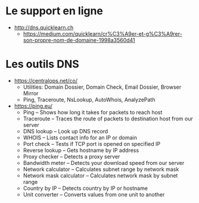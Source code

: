 # Le support en ligne
* http://dns.quicklearn.ch
  * https://medium.com/quicklearn/cr%C3%A9er-et-g%C3%A9rer-son-propre-nom-de-domaine-1998a3560d41

# Les outils DNS
* https://centralops.net/co/
  * Utilities: Domain Dossier, Domain Check, Email Dossier, Browser Mirror
  * Ping, Traceroute, NsLookup, AutoWhois, AnalyzePath
* https://ping.eu/
  * Ping – Shows how long it takes for packets to reach host
  * Traceroute – Traces the route of packets to destination host from our server
  * DNS lookup – Look up DNS record
  * WHOIS – Lists contact info for an IP or domain
  * Port check – Tests if TCP port is opened on specified IP
  * Reverse lookup – Gets hostname by IP address
  * Proxy checker – Detects a proxy server
  * Bandwidth meter – Detects your download speed from our server
  * Network calculator – Calculates subnet range by network mask
  * Network mask calculator – Calculates network mask by subnet range
  * Country by IP – Detects country by IP or hostname
  * Unit converter – Converts values from one unit to another

